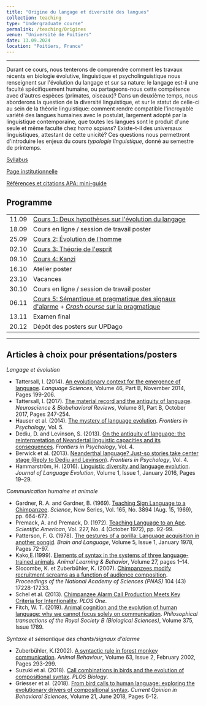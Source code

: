 ```yaml
---
title: "Origine du langage et diversité des langues"
collection: teaching
type: "Undergraduate course"
permalink: /teaching/Origines
venue: "Université de Poitiers"
date: 13.09.2024
location: "Poitiers, France"
---
```

---

Durant ce cours, nous tenterons de comprendre comment les travaux récents en biologie évolutive, linguistique et psycholinguistique nous renseignent sur l'évolution du langage et sur sa nature: le langage est-il une faculté spécifiquement humaine, ou partageons-nous cette compétence avec d'autres espèces (primates, oiseaux)? Dans un deuxième temps, nous aborderons la question de la diversité linguistique, et sur le statut de celle-ci au sein de la théorie linguistique: comment rendre compatible l'incroyable variété des langues humaines avec le postulat, largement adopté par la linguistique contemporaine, que toutes les langues sont le produit d'une seule et même faculté chez *homo sapiens*? Existe-t-il des universaux linguistiques, attestant de cette unicité? Ces questions nous permettront d'introduire les enjeux du cours *typologie linguistique*, donné au semestre de printemps.

[Syllabus](./origines/supports/Syllabus_Origines.pdf)

[Page institutionnelle](https://updago.univ-poitiers.fr/course/view.php?id=5743#section-0)

[Références et citations APA: mini-guide](./origines/supports/APA.pdf)



## Programme

|   |                  |
|---|------------------|
| 11.09 | [Cours 1: Deux hypothèses sur l'évolution du langage](./origines/cours/Poitiers_Origines_Cours1.pdf)      |
| 18.09 | Cours en ligne / session de travail poster |
| 25.09 | [Cours 2: Évolution de l'homme](./origines/cours/Poitiers_Origines_Cours2.pdf)      |
| 02.10 | [Cours 3: Théorie de l'esprit](./origines/cours/Poitiers_Origines_Cours3.pdf)      |
| 09.10 | [Cours 4: Kanzi](./origines/cours/Poitiers_Origines_Cours4.pdf)      |
| 16.10 | Atelier poster |
| 23.10 | Vacances     |
| 30.10 | Cours en ligne / session de travail poster |
| 06.11 | [Cours 5: Sémantique et pragmatique des signaux d'alarme](./origines/cours/Cours_5_Signaux.pdf) + [*Crash course* sur la pragmatique](./origines/supports/Pragmatique.pdf)|
| 13.11 | Examen final |
| 20.12 | Dépôt des posters sur UPDago |

---
## Articles à choix pour présentations/posters

*Langage et évolution*
- Tattersall, I. (2014). [An evolutionary context for the emergence of language](https://www.sciencedirect.com/science/article/pii/S0388000114000527?casa_token=PleoD6mBVyMAAAAA:ukiOO2B-B8t0dKuhpONDcS_uWDgoO6AlNJlTMmQL2vqdplslSxbOWTFgr0Xn0PNQAilymEkPD1xy). *Language Sciences*, Volume 46, Part B, November 2014, Pages 199-206.
- Tattersall, I. (2017). [The material record and the antiquity of language](https://www.sciencedirect.com/science/article/pii/S0149763416300628?casa_token=907pFjFCrXcAAAAA:JqvHkdckYxR9u7JqZcndHmcv_hUEshXAUt9Vqrld7uKkzrHT-yVXI8t_iefJ2ytlbJQiAEBVggf3). *Neuroscience & Biobehavioral Reviews*, Volume 81, Part B, October 2017, Pages 247-254.
- Hauser et al. (2014). [The mystery of language evolution](https://www.frontiersin.org/journals/psychology/articles/10.3389/fpsyg.2014.00401/full). *Frontiers in Psychology*, Vol. 5.
- Dediu, D. and Levinson, S. (2013). [On the antiquity of language: the reinterpretation of Neandertal linguistic capacities and its consequences](https://www.frontiersin.org/journals/psychology/articles/10.3389/fpsyg.2013.00397/full). *Frontiers in Psychology*, Vol. 4.
- Berwick et al. (2013). [Neanderthal language? Just-so stories take center stage (Reply to Dediu and Levinson)](https://www.frontiersin.org/journals/psychology/articles/10.3389/fpsyg.2013.00671/full). *Frontiers in Psychology*, Vol. 4.
- Hammarström, H. (2016). [Linguistic diversity and language evolution](https://academic.oup.com/jole/article/1/1/19/2281898). *Journal of Language Evolution*, Volume 1, Issue 1, January 2016, Pages 19–29.

*Communication humaine et animale*
- Gardner, R. A. and Gardner, B. (1969). [Teaching Sign Language to a Chimpanzee](https://www.jstor.org/stable/1727877?searchText=&searchUri=&ab_segments=&searchKey=&refreqid=fastly-default%3A7f8db40b69867f3000ab55936ec32a67&seq=1). *Science*, New Series, Vol. 165, No. 3894 (Aug. 15, 1969), pp. 664-672.
- Premack, A. and Premack, D. (1972). [Teaching Language to an Ape](https://www.jstor.org/stable/24922894?casa_token=PtuBTSO0JjUAAAAA%3AnSaJ7aVTXvF5HGBossshIBRwOZsCVRzx4_tiiUVs99-Jy45wZkVRhCvLJ1BYPsRgOQ0aA5UONeJ-v-177XbwJCtZmhVtbNHK8WDeKluBndtNqm-xC1D6rA). *Scientific American*, Vol. 227, No. 4 (October 1972), pp. 92-99.
- Patterson, F. G. (1978). [The gestures of a gorilla: Language acquisition in another pongid](https://www.sciencedirect.com/science/article/pii/0093934X78900081). *Brain and Language*, Volume 5, Issue 1, January 1978, Pages 72-97.
- Kako,E.(1999). [Elements of syntax in the systems of three language-trained animals](https://link.springer.com/article/10.3758/BF03199424). *Animal Learning & Behavior*, Volume 27, pages 1–14.
- Slocombe, K. et Zuberbühler, K. (2007). [Chimpanzees modify recruitment screams as a function of audience composition](https://www.pnas.org/doi/epdf/10.1073/pnas.0706741104). *Proceedings of the National Academy of Sciences (PNAS)* 104 (43) 17228-17233.
- Schel et al. (2013). [Chimpanzee Alarm Call Production Meets Key Criteria for Intentionality](https://journals.plos.org/plosone/article?id=10.1371/journal.pone.0076674). *PLOS One*.
- Fitch, W. T. (2019). [Animal cognition and the evolution of human language: why we cannot focus solely on communication](https://royalsocietypublishing.org/doi/full/10.1098/rstb.2019.0046). *Philosophical transactions of the Royal Society B (Biological Sciences)*, Volume 375, Issue 1789.

*Syntaxe et sémantique des chants/signaux d’alarme*
- Zuberbühler, K.(2002). [A syntactic rule in forest monkey communication](https://www.sciencedirect.com/science/article/pii/S0003347201919141). *Animal Behaviour*, Volume 63, Issue 2, February 2002, Pages 293-299.
- Suzuki et al. (2018). [Call combinations in birds and the evolution of compositional syntax](https://journals.plos.org/plosbiology/article?id=10.1371/journal.pbio.2006532). *PLOS Biology*.
- Griesser et al. (2018). [From bird calls to human language: exploring the evolutionary drivers of compositional syntax](https://www.sciencedirect.com/science/article/pii/S2352154617301274?casa_token=9CY0mVnztbwAAAAA:C-OU8KwmXz1ZbWpOpKr2qFu2bzuvpbFvVhQuxnmqI2nPzHBkaS8ofmfM38idB5f-i-FsEl520tka). *Current Opinion in Behavioral Sciences*, Volume 21, June 2018, Pages 6-12.


